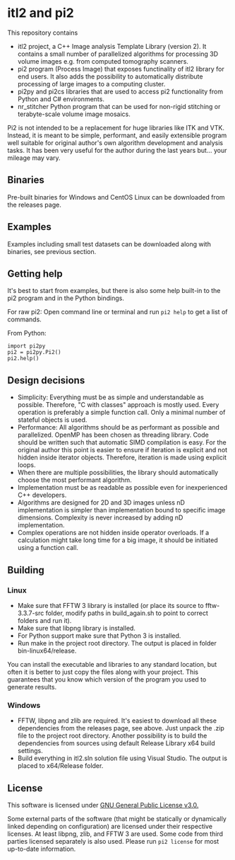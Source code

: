 
# itl2 and pi2

This repository contains
- itl2 project, a C++ Image analysis Template Library (version 2). It contains a small number of parallelized algorithms for processing 3D volume images e.g. from computed tomography scanners.
- pi2 program (Process Image) that exposes functinality of itl2 library for end users. It also adds the possibility to automatically distribute processing of large images to a computing cluster.
- pi2py and pi2cs libraries that are used to access pi2 functionality from Python and C# environments.
- nr_stitcher Python program that can be used for non-rigid stitching or terabyte-scale volume image mosaics.

Pi2 is not intended to be a replacement for huge libraries like ITK and VTK. Instead, it is meant to be simple, performant, and easily extensible program well suitable for original author's own algorithm development and analysis tasks. It has been very useful for the author during the last years but... your mileage may vary.


## Binaries

Pre-built binaries for Windows and CentOS Linux can be downloaded from the releases page.


## Examples

Examples including small test datasets can be downloaded along with binaries, see previous section.


## Getting help

It's best to start from examples, but there is also some help built-in to the pi2 program and in the Python bindings.

For raw pi2: Open command line or terminal and run `pi2 help` to get a list of commands.

From Python:
```
import pi2py
pi2 = pi2py.Pi2()
pi2.help()
```



## Design decisions

- Simplicity: Everything must be as simple and understandable as possible. Therefore, "C with classes" approach is mostly used. Every operation is preferably a simple function call. Only a minimal number of stateful objects is used.
- Performance: All algorithms should be as performant as possible and parallelized. OpenMP has been chosen as threading library. Code should be written such that automatic SIMD compilation is easy. For the original author this point is easier to ensure if iteration is explicit and not hidden inside iterator objects. Therefore, iteration is made using explicit loops.
- When there are multiple possibilities, the library should automatically choose the most performant algorithm.
- Implementation must be as readable as possible even for inexperienced C++ developers.
- Algorithms are designed for 2D and 3D images unless nD implementation is simpler than implementation bound to specific image dimensions. Complexity is never increased by adding nD implementation.
- Complex operations are not hidden inside operator overloads. If a calculation might take long time for a big image, it should be initiated using a function call.



## Building

### Linux

- Make sure that FFTW 3 library is installed (or place its source to fftw-3.3.7-src folder, modify paths in build_again.sh to point to correct folders and run it).
- Make sure that libpng library is installed.
- For Python support make sure that Python 3 is installed.
- Run make in the project root directory. The output is placed in folder bin-linux64/release.

You can install the executable and libraries to any standard location, but often it is better to just copy the files along with your project. This guarantees that you know which version of the program you used to generate results.


### Windows

- FFTW, libpng and zlib are required. It's easiest to download all these dependencies from the releases page, see above. Just unpack the .zip file to the project root directory. Another possibility is to build the dependencies from sources using default Release Library x64 build settings.
- Build everything in itl2.sln solution file using Visual Studio. The output is placed to x64/Release folder.


## License

This software is licensed under [GNU General Public License v3.0.](LICENSE.txt)

Some external parts of the software (that might be statically or dynamically linked depending on configuration) are licensed under their respective licenses. At least libpng, zlib, and FFTW 3 are used. Some code from third parties licensed separately is also used. Please run `pi2 license` for most up-to-date information.

